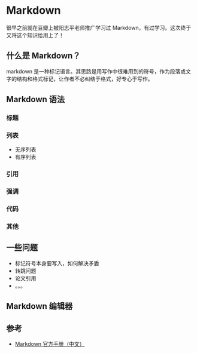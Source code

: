 # Markdown  

很早之前就在豆瓣上被阳志平老师推广学习过 Markdown，有过学习。这次终于又将这个知识给用上了！
  
## 什么是 Markdown？

markdown 是一种标记语言。其思路是用写作中很难用到的符号，作为段落或文字的结构和格式标记，让作者不必纠结于格式，好专心于写作。

## Markdown 语法

### 标题

### 列表

- 无序列表
- 有序列表

### 引用

### 强调

### 代码

### 其他

## 一些问题
  + 标记符号本身要写入，如何解决矛盾 
  + 转跳问题
  + 论文引用
  + 。。。

## Markdown 编辑器

## 参考
- [Markdown 官方手册（中文）](http://www.markdown.cn/)